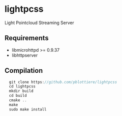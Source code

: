 # lightpcss
Light Pointcloud Streaming Server

## Requirements

* libmicrohttpd >= 0.9.37
* libhttpserver

## Compilation

```c++
  git clone https://github.com/pblottiere/lightpcss
  cd lightpcss
  mkdir build
  cd build
  cmake ..
  make
  sudo make install
```
